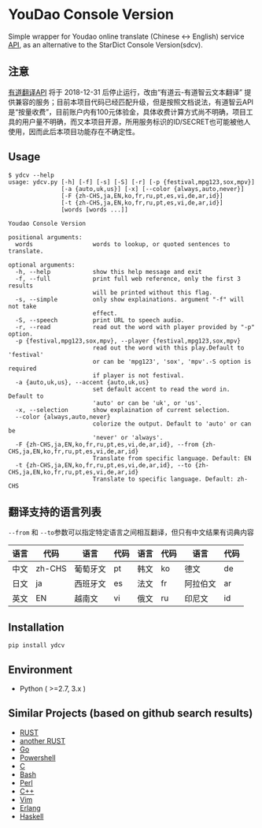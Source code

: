 # YouDao Console Version

Simple wrapper for Youdao online translate (Chinese <-> English) service [API](https://ai.youdao.com/docs/doc-trans-api.s#p01), as an alternative to the StarDict Console Version(sdcv).


## 注意

[有道翻译API](http://fanyi.youdao.com/openapi?path=data-mode) 将于 2018-12-31 后停止运行，改由“有道云-有道智云文本翻译” 提供兼容的服务；目前本项目代码已经匹配升级，但是按照文档说法，有道智云API是“按量收费”，目前账户内有100元体验金，具体收费计算方式尚不明确，项目工具的用户量不明确，而又本项目开源，所用服务标识的ID/SECRET也可能被他人使用，因而此后本项目功能存在不确定性。


## Usage
```
$ ydcv --help
usage: ydcv.py [-h] [-f] [-s] [-S] [-r] [-p {festival,mpg123,sox,mpv}]
               [-a {auto,uk,us}] [-x] [--color {always,auto,never}]
               [-F {zh-CHS,ja,EN,ko,fr,ru,pt,es,vi,de,ar,id}]
               [-t {zh-CHS,ja,EN,ko,fr,ru,pt,es,vi,de,ar,id}]
               [words [words ...]]

Youdao Console Version

positional arguments:
  words                 words to lookup, or quoted sentences to translate.

optional arguments:
  -h, --help            show this help message and exit
  -f, --full            print full web reference, only the first 3 results
                        will be printed without this flag.
  -s, --simple          only show explainations. argument "-f" will not take
                        effect.
  -S, --speech          print URL to speech audio.
  -r, --read            read out the word with player provided by "-p" option.
  -p {festival,mpg123,sox,mpv}, --player {festival,mpg123,sox,mpv}
                        read out the word with this play.Default to 'festival'
                        or can be 'mpg123', 'sox', 'mpv'.-S option is required
                        if player is not festival.
  -a {auto,uk,us}, --accent {auto,uk,us}
                        set default accent to read the word in. Default to
                        'auto' or can be 'uk', or 'us'.
  -x, --selection       show explaination of current selection.
  --color {always,auto,never}
                        colorize the output. Default to 'auto' or can be
                        'never' or 'always'.
  -F {zh-CHS,ja,EN,ko,fr,ru,pt,es,vi,de,ar,id}, --from {zh-CHS,ja,EN,ko,fr,ru,pt,es,vi,de,ar,id}
                        Translate from specific language. Default: EN
  -t {zh-CHS,ja,EN,ko,fr,ru,pt,es,vi,de,ar,id}, --to {zh-CHS,ja,EN,ko,fr,ru,pt,es,vi,de,ar,id}
                        Translate to specific language. Default: zh-CHS
```

## 翻译支持的语言列表

`--from` 和 `--to`参数可以指定特定语言之间相互翻译，但只有中文结果有词典内容

|语言|代码|语言|代码|语言|代码|语言|代码|
|----|----|----|----|----|----|----|----|
中文|zh-CHS|葡萄牙文|pt  |韩文|ko|德文    |de
日文|ja    |西班牙文|es  |法文|fr|阿拉伯文|ar
英文|EN    |越南文  |vi  |俄文|ru|印尼文  |id

## Installation
```
pip install ydcv
```

## Environment
 * Python ( >=2.7, 3.x )

## Similar Projects (based on github search results)

 * [RUST](https://github.com/farseerfc/ydcv-rs)
 * [another RUST](https://github.com/passchaos/ydcv-rust)
 * [Go](https://github.com/pentie/ydgo)
 * [Powershell](https://github.com/atupal/ydcv.ps1)
 * [C](https://github.com/proudzhu/cydcv)
 * [Bash](https://github.com/MasterCsquare/ydcv-bash-version)
 * [Perl](https://github.com/JaHIY/ydcv)
 * [C++](https://github.com/proudzhu/ydcv-cpp)
 * [Vim](https://github.com/bennyyip/ydcv.vim)
 * [Erlang](https://github.com/zhenglinj/ydcv-el)
 * [Haskell](https://github.com/proudzhu/ydcv-hs)

